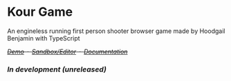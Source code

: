 # Kour Game

An engineless running first person shooter browser game made by Hoodgail Benjamin with TypeScript

~~_[Demo](https://play.kour.io/)&ensp;&middot;&ensp;[Sandbox/Editor](https://editor.kour.io)&ensp;&middot;&ensp;[Documentation](https://editor.kour.io/docs)_~~

### *In development (**unreleased**)*
